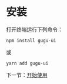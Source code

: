 # 安装

打开终端运行下列命令：

```
npm install gugu-ui
```

或

```
yarn add gugu-ui
```

下一节：[开始使用](#/doc/get-started)
